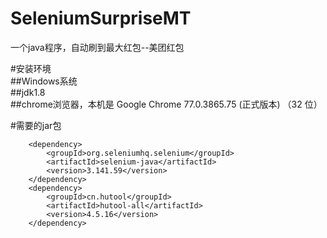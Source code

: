# SeleniumSurpriseMT
一个java程序，自动刷到最大红包--美团红包

#安装环境  
##Windows系统  
##jdk1.8  
##chrome浏览器，本机是 Google Chrome	77.0.3865.75 (正式版本) （32 位）  

#需要的jar包
<!-- https://mvnrepository.com/artifact/org.seleniumhq.selenium/selenium-java -->
        <dependency>
            <groupId>org.seleniumhq.selenium</groupId>
            <artifactId>selenium-java</artifactId>
            <version>3.141.59</version>
        </dependency>
        <dependency>
            <groupId>cn.hutool</groupId>
            <artifactId>hutool-all</artifactId>
            <version>4.5.16</version>
        </dependency>
